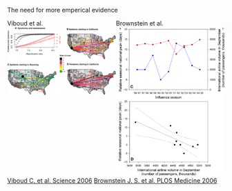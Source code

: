 The need for more emperical evidence

<div style="float:left; width:50%;">
Viboud et al. 
<img src="img/viboud_et_al.png" class="slide_img" />
</div>

<div style="float:left;width:50%;">
Brownstein et al. 
<img src="img/brownstein_et_al.png" class="slide_img_vert" />
</div>

<a class="reference" href="http://science.sciencemag.org/content/312/5772/447.full" target="_blank">Viboud C. et al. Science 2006</a>
<a class="reference" href="http://journals.plos.org/plosmedicine/article?id=10.1371/journal.pmed.0030401" target="_blank">Brownstein J. S. et al. PLOS Medicine 2006</a>
